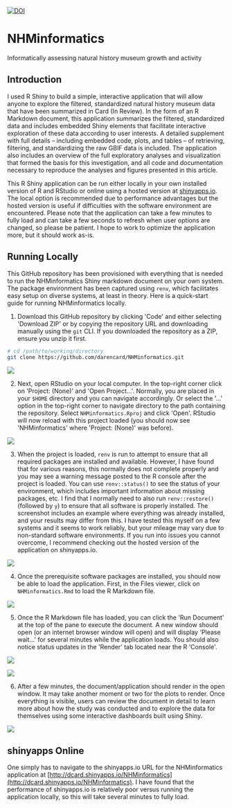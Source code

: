 [![DOI](https://zenodo.org/badge/692120600.svg)](https://zenodo.org/badge/latestdoi/692120600)

# NHMinformatics

Informatically assessing natural history museum growth and activity

## Introduction

I used R Shiny to build a simple, interactive application that will allow anyone to explore the filtered, standardized natural history museum data that have been summarized in Card (In Review). In the form of an R Markdown document, this application summarizes the filtered, standardized data and includes embedded Shiny elements that facilitate interactive exploration of these data according to user interests. A detailed supplement with full details – including embedded code, plots, and tables – of retrieving, filtering, and standardizing the raw GBIF data is included. The application also includes an overview of the full exploratory analyses and visualization that formed the basis for this investigation, and all code and documentation necessary to reproduce the analyses and figures presented in this article.

This R Shiny application can be run either locally in your own installed version of R and RStudio or online using a hosted version at [shinyapps.io](https://www.shinyapps.io/). The local option is recommended due to performance advantages but the hosted version is useful if difficulties with the software environment are encountered. Please note that the application can take a few minutes to fully load and can take a few seconds to refresh when user options are changed, so please be patient. I hope to work to optimize the application more, but it should work as-is.

## Running Locally

This GitHub repository has been provisioned with everything that is needed to run the NHMinformatics Shiny markdown document on your own system. The package environment has been captured using `renv`, which facilitates easy setup on diverse systems, at least in theory. Here is a quick-start guide for running NHMinformatics locally.

1. Download this GitHub repository by clicking 'Code' and either selecting 'Download ZIP' or by copying the repository URL and downloading manually using the `git` CLI. If you downloaded the repository as a ZIP, ensure you unzip it first.

```bash
# cd /path/to/working/directory
git clone https://github.com/darencard/NHMinformatics.git
```

![](images/A_GithubDownload.png)

2. Next, open RStudio on your local computer. In the top-right corner click on 'Project: (None)' and 'Open Project...'. Normally, you are placed in your `$HOME` directory and you can navigate accordingly. Or select the '...' option in the top-right corner to navigate directory to the path containing the repository. Select `NHMinformatics.Rproj` and click 'Open'. RStudio will now reload with this project loaded (you should now see 'NHMinformatics' where 'Project: (None)' was before).

![](images/B_OpenProject.png)

3. When the project is loaded, `renv` is run to attempt to ensure that all required packages are installed and available. However, I have found that for various reasons, this normally does not complete properly and you may see a warning message posted to the R console after the project is loaded. You can use `renv::status()` to see the status of your environment, which includes important information about missing packages, etc. I find that I normally need to also run `renv::restore()` (followed by `y`) to ensure that all software is properly installed. The screenshot includes an example where everything was already installed, and your results may differ from this. I have tested this myself on a few systems and it seems to work reliably, but your mileage may vary due to non-standard software environments. If you run into issues you cannot overcome, I recommend checking out the hosted version of the application on shinyapps.io.

![](images/C_renv.png)

4. Once the prerequisite software packages are installed, you should now be able to load the application. First, in the Files viewer, click on `NHMinformatics.Rmd` to load the R Markdown file.

![](images/D_OpenRmd.png)

5. Once the R Markdown file has loaded, you can click the 'Run Document' at the top of the pane to execute the document. A new window should open (or an internet browser window will open) and will display 'Please wait...' for several minutes while the application loads. You should also notice status updates in the 'Render' tab located near the R 'Console'.

![](images/E_RunRmd.png)

![](images/F_RenderStatus.png)

6. After a few minutes, the document/application should render in the open window. It may take another moment or two for the plots to render. Once everything is visible, users can review the document in detail to learn more about how the study was conducted and to explore the data for themselves using some interactive dashboards built using Shiny.

![](images/G_DocumentLoaded.png)

## shinyapps Online

One simply has to navigate to the shinyapps.io URL for the NHMinformatics application at [http://dcard.shinyapps.io/NHMinformatics](http://dcard.shinyapps.io/NHMinformatics). I have found that the performance of shinyapps.io is relatively poor versus running the application locally, so this will take several minutes to fully load.
